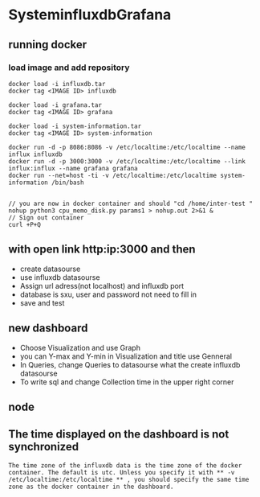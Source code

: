 # SysteminfIuxdbGrafana
## running docker
   ### load image and add repository
    docker load -i influxdb.tar
    docker tag <IMAGE ID> influxdb

    docker load -i grafana.tar
    docker tag <IMAGE ID> grafana

    docker load -i system-information.tar
    docker tag <IMAGE ID> system-information

    docker run -d -p 8086:8086 -v /etc/localtime:/etc/localtime --name influx influxdb
    docker run -d -p 3000:3000 -v /etc/localtime:/etc/localtime --link influx:influx --name grafana grafana
    docker run --net=host -ti -v /etc/localtime:/etc/localtime system-information /bin/bash


    // you are now in docker container and should "cd /home/inter-test "
    nohup python3 cpu_memo_disk.py params1 > nohup.out 2>&1 & 
    // Sign out container
    curl +P+Q

## with open link http:ip:3000 and then
   * create datasourse
   * use influxdb datasourse
   * Assign url adress(not localhost) and influxdb port
   * database is sxu, user and password not need to fill in
   * save and test

## new dashboard
   * Choose Visualization and use Graph
   * you can Y-max and Y-min in Visualization and title use Genneral
   * In Queries, change Queries to datasourse what the create influxdb datasourse
   * To write sql and change Collection time in the upper right corner

## node
   ## The time displayed on the dashboard is not synchronized
    The time zone of the influxdb data is the time zone of the docker container. The default is utc. Unless you specify it with ** -v /etc/localtime:/etc/localtime ** , you should specify the same time zone as the docker container in the dashboard.       
